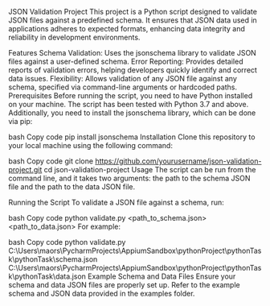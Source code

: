 JSON Validation Project
This project is a Python script designed to validate JSON files against a predefined schema. It ensures that JSON data used in applications adheres to expected formats, enhancing data integrity and reliability in development environments.

Features
Schema Validation: Uses the jsonschema library to validate JSON files against a user-defined schema.
Error Reporting: Provides detailed reports of validation errors, helping developers quickly identify and correct data issues.
Flexibility: Allows validation of any JSON file against any schema, specified via command-line arguments or hardcoded paths.
Prerequisites
Before running the script, you need to have Python installed on your machine. The script has been tested with Python 3.7 and above. Additionally, you need to install the jsonschema library, which can be done via pip:

bash
Copy code
pip install jsonschema
Installation
Clone this repository to your local machine using the following command:

bash
Copy code
git clone https://github.com/yourusername/json-validation-project.git
cd json-validation-project
Usage
The script can be run from the command line, and it takes two arguments: the path to the schema JSON file and the path to the data JSON file.

Running the Script
To validate a JSON file against a schema, run:

bash
Copy code
python validate.py <path_to_schema.json> <path_to_data.json>
For example:

bash
Copy code
python validate.py C:\Users\maors\PycharmProjects\AppiumSandbox\pythonProject\pythonTask\pythonTask\schema.json C:\Users\maors\PycharmProjects\AppiumSandbox\pythonProject\pythonTask\pythonTask\data.json
Example Schema and Data Files
Ensure your schema and data JSON files are properly set up. Refer to the example schema and JSON data provided in the examples folder.
